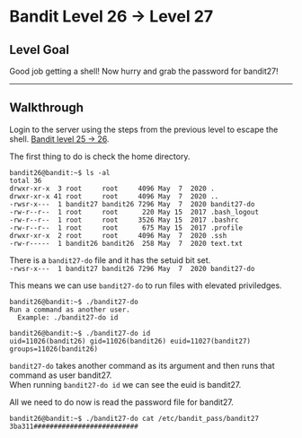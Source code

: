 # Bandit Level 26 → Level 27

## Level Goal

Good job getting a shell! Now hurry and grab the password for bandit27!

---

## Walkthrough

Login to the server using the steps from the previous level to escape the shell. [Bandit level 25 -> 26](../bandit25-26/README.md). 


The first thing to do is check the home directory.

```console
bandit26@bandit:~$ ls -al
total 36
drwxr-xr-x  3 root     root     4096 May  7  2020 .
drwxr-xr-x 41 root     root     4096 May  7  2020 ..
-rwsr-x---  1 bandit27 bandit26 7296 May  7  2020 bandit27-do
-rw-r--r--  1 root     root      220 May 15  2017 .bash_logout
-rw-r--r--  1 root     root     3526 May 15  2017 .bashrc
-rw-r--r--  1 root     root      675 May 15  2017 .profile
drwxr-xr-x  2 root     root     4096 May  7  2020 .ssh
-rw-r-----  1 bandit26 bandit26  258 May  7  2020 text.txt
```

There is a `bandit27-do` file and it has the setuid bit set.  
```-rwsr-x---  1 bandit27 bandit26 7296 May  7  2020 bandit27-do```

This means we can use `bandit27-do` to run files with elevated priviledges.

```console
bandit26@bandit:~$ ./bandit27-do
Run a command as another user.
  Example: ./bandit27-do id

bandit26@bandit:~$ ./bandit27-do id
uid=11026(bandit26) gid=11026(bandit26) euid=11027(bandit27) groups=11026(bandit26)
```

`bandit27-do` takes another command as its argument and then runs that command as user bandit27.  
When running `bandit27-do id` we can see the euid is bandit27.


All we need to do now is read the password file for bandit27.
```
bandit26@bandit:~$ ./bandit27-do cat /etc/bandit_pass/bandit27
3ba311##########################
```